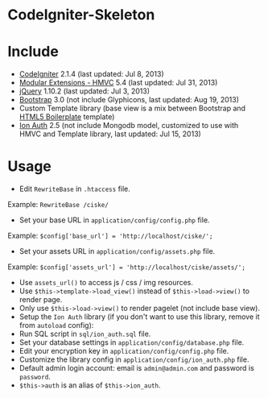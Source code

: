 CodeIgniter-Skeleton
====================

# Include

* [CodeIgniter](https://github.com/EllisLab/CodeIgniter) 2.1.4 (last updated: Jul 8, 2013)
* [Modular Extensions - HMVC](https://bitbucket.org/wiredesignz/codeigniter-modular-extensions-hmvc) 5.4 (last updated: Jul 31, 2013)
* [jQuery](https://github.com/jquery/jquery) 1.10.2 (last updated: Jul 3, 2013)
* [Bootstrap](https://github.com/twbs/bootstrap) 3.0 (not include Glyphicons, last updated: Aug 19, 2013)
* Custom Template library (base view is a mix between Bootstrap and [HTML5 Boilerplate](https://github.com/h5bp/html5-boilerplate) template)
* [Ion Auth](https://github.com/benedmunds/CodeIgniter-Ion-Auth) 2.5 (not include Mongodb model, customized to use with HMVC and Template library, last updated: Jul 15, 2013)

# Usage

* Edit `RewriteBase` in `.htaccess` file.

Example: `RewriteBase /ciske/`

* Set your base URL in `application/config/config.php` file.

Example: `$config['base_url'] = 'http://localhost/ciske/';`

* Set your assets URL in `application/config/assets.php` file.

Example: `$config['assets_url'] = 'http://localhost/ciske/assets/';`

* Use `assets_url()` to access js / css / img resources.
* Use `$this->template->load_view()` instead of `$this->load->view()` to render page.
* Only use `$this->load->view()` to render pagelet (not include base view).
* Setup the `Ion Auth` library (if you don't want to use this library, remove it from `autoload` config):
 * Run SQL script in `sql/ion_auth.sql` file.
 * Set your database settings in `application/config/database.php` file.
 * Edit your encryption key in `application/config/config.php` file.
 * Customize the library config in `application/config/ion_auth.php` file.
 * Default admin login account: email is `admin@admin.com` and password is `password`.
 * `$this->auth` is an alias of `$this->ion_auth`.